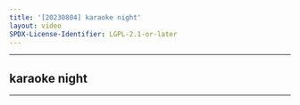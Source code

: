 ```yaml
---
title: '[20230804] karaoke night'
layout: video
SPDX-License-Identifier: LGPL-2.1-or-later
---
```


---

## karaoke night

<div class="container">
  <video-js id="my-video" class="vjs-fluid vjs-layout-medium" controls preload="auto" poster="https://media.discordapp.net/attachments/1083515523846914179/1157386576985333811/20230804.jpg">
    <source src="https://drive.ayampenyet.eu.org/api/raw/?path=/%F0%9F%94%AE%20Unarchive%20Karaoke%20Moona/%5B20230804%5D%20%E3%80%90MoonUtau%E3%80%91karaoke%20night%E3%80%90Unarchive%E3%80%91%20%5BMoona%20Hoshinova%20hololive-ID%5D%20(WlmZT86_2aU).mp4" type="video/mp4"/>
  </video-js>
</div>

---
